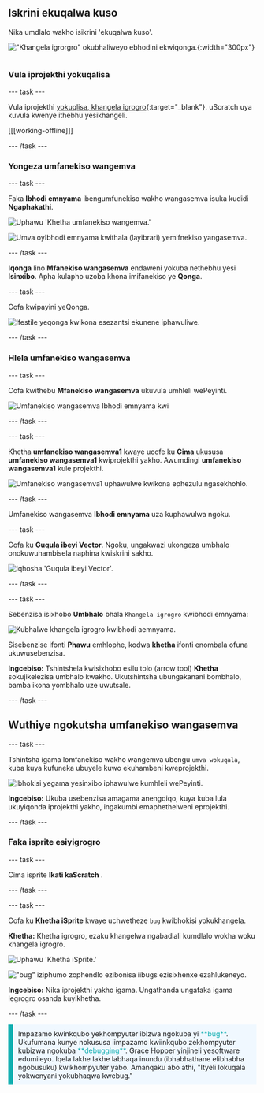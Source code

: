 ## Iskrini ekuqalwa kuso

<div style="display: flex; flex-wrap: wrap">
<div style="flex-basis: 200px; flex-grow: 1; margin-right: 15px;">
Nika umdlalo wakho isikrini 'ekuqalwa kuso'.
</div>
<div>

!["Khangela igrorgro" okubhaliweyo ebhodini ekwiqonga.](images/start-screen.png){:width="300px"}

</div>
</div>

### Vula iprojekthi yokuqalisa

--- task ---

Vula iprojekthi [yokuqlisa, khangela igrogro](https://scratch.mit.edu/projects/582214723/editor){:target="_blank"}. uScratch uya kuvula kwenye ithebhu yesikhangeli.

[[[working-offline]]]

--- /task ---

### Yongeza umfanekiso wangemva

--- task ---

Faka  **Ibhodi emnyama** ibengumfunekiso wakho wangasemva isuka kudidi **Ngaphakathi**.

![Uphawu 'Khetha umfanekiso wangemva.'](images/backdrop-button.png)

![Umva oyIbhodi emnyama kwithala (layibrari) yemifnekiso yangasemva.](images/chalkboard.png)

--- /task ---

**Iqonga** lino **Mfanekiso wangasemva** endaweni yokuba nethebhu yesi **Isinxibo**. Apha kulapho uzoba khona imifanekiso ye **Qonga**.

--- task ---

Cofa kwipayini yeQonga.

![Ifestile yeqonga kwikona esezantsi ekunene iphawuliwe.](images/stage-pane.png)

--- /task ---

### Hlela umfanekiso wangasemva

--- task ---

Cofa kwithebu  **Mfanekiso wangasemva** ukuvula umhleli wePeyinti.

![Umfanekiso wangasemva Ibhodi emnyama kwi](images/chalkboard-paint.png)

--- /task ---

--- task ---

Khetha **umfanekiso wangasemva1** kwaye ucofe ku **Cima**  ukususa **umfanekiso wangasemva1** kwiprojekthi yakho. Awumdingi **umfanekiso wangasemva1** kule projekthi.

![Umfanekiso wangasemva1 uphawulwe kwikona ephezulu ngasekhohlo.](images/delete-backdrop1.png)

--- /task ---

Umfanekiso wangasemva **Ibhodi emnyama** uza kuphawulwa ngoku.

--- task ---

Cofa ku **Guqula ibeyi Vector**. Ngoku, ungakwazi ukongeza umbhalo onokuwuhambisela naphina kwiskrini sakho.

![Iqhosha 'Guqula ibeyi Vector'.](images/vector-button.png)

--- /task ---

--- task ---

Sebenzisa isixhobo **Umbhalo**  bhala `Khangela igrogro` kwibhodi emnyama:

![Kubhalwe khangela igrogro kwibhodi aemnyama.](images/chalkboard-text.png)

Sisebenzise ifonti **Phawu**  emhlophe, kodwa **khetha** ifonti enombala ofuna ukuwusebenzisa.

**Ingcebiso:** Tshintshela kwisixhobo esilu tolo (arrow tool) **Khetha** sokujikelezisa umbhalo kwakho. Ukutshintsha ubungakanani bombhalo, bamba ikona yombhalo uze uwutsale.

--- /task ---

## Wuthiye ngokutsha umfanekiso wangasemva

--- task ---

Tshintsha igama lomfanekiso wakho wangemva ubengu `umva wokuqala`, kuba kuya kufuneka ubuyele kuwo ekuhambeni kweprojekthi.

![Ibhokisi yegama yesinxibo iphawulwe kumhleli wePeyinti.](images/start-screen-name.png)

**Ingcebiso:** Ukuba usebenzisa amagama anengqiqo, kuya kuba lula ukuyiqonda iprojekthi yakho, ingakumbi emaphethelweni eprojekthi.

--- /task ---

### Faka isprite esiyigrogro

--- task ---

Cima isprite **Ikati kaScratch** .

--- /task ---

--- task ---

Cofa ku **Khetha iSprite** kwaye uchwetheze `bug` kwibhokisi yokukhangela.

**Khetha:** Khetha igrogro, ezaku khangelwa ngabadlali kumdlalo wokha woku khangela igrogro.

![Uphawu 'Khetha iSprite.'](images/sprite-button.png)

!["bug" iziphumo zophendlo ezibonisa iibugs ezisixhenxe ezahlukeneyo.](images/bug-search.png)

**Ingcebiso:** Nika iprojekthi yakho igama. Ungathanda ungafaka igama legrogro osanda kuyikhetha.

--- /task ---

<p style="border-left: solid; border-width:10px; border-color: #0faeb0; background-color: aliceblue; padding: 10px;">
Impazamo kwinkqubo yekhompyuter ibizwa ngokuba yi <span style="color: #0faeb0">**bug**</span>. Ukufumana kunye nokususa iimpazamo kwiinkqubo zekhompyuter kubizwa ngokuba <span style="color: #0faeb0">**debugging**</span>. Grace Hopper yinjineli yesoftware edumileyo. Iqela lakhe lakhe labhaqa inundu (ibhabhathane elibhabha ngobusuku) kwikhompyuter yabo. Amanqaku abo athi, "Ityeli lokuqala yokwenyani yokubhaqwa kwebug."
</p>


